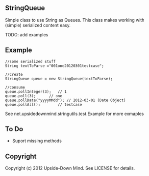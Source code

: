 StringQueue
-----------

Simple class to use String as Queues. This class makes working with (simple) serialized content easy.

TODO: add examples

Example
-------

    //some serialized stuff
    String textToParse ="001one20120301testcase";
    
    //create
    StringQueue queue = new StringQueue(textToParse);
    
    //consume
    queue.pollInteger(3);	// 1
    queue.poll(3); 		// one
    queue.pollDate("yyyyMMdd");	// 2012-03-01 (Date Object)
    queue.pollAll();		// testcase

See net.upsidedownmind.stringutils.test.Example for more exmaples

To Do
-----

* Suport missing methods

Copyright
---------

Copyright (c) 2012 Upside-Down Mind. See LICENSE for details.

